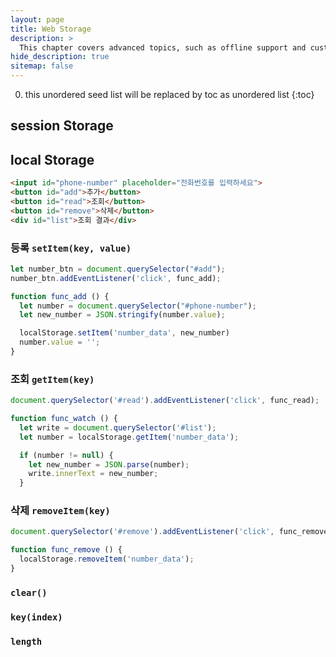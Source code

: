 ```yaml
---
layout: page
title: Web Storage
description: >
  This chapter covers advanced topics, such as offline support and custom JS builds. Codings skills are recommended.
hide_description: true
sitemap: false
---
```

0. this unordered seed list will be replaced by toc as unordered list
{:toc}

## session Storage

## local Storage

```html
<input id="phone-number" placeholder="전화번호를 입력하세요">
<button id="add">추가</button>
<button id="read">조회</button>
<button id="remove">삭제</button>
<div id="list">조회 결과</div>
```

### 등록 `setItem(key, value)`
    
```jsx
let number_btn = document.querySelector("#add");
number_btn.addEventListener('click', func_add);

function func_add () {
  let number = document.querySelector("#phone-number");
  let new_number = JSON.stringify(number.value);

  localStorage.setItem('number_data', new_number)
  number.value = '';
}
```
    
### 조회 `getItem(key)`
    
```jsx
document.querySelector('#read').addEventListener('click', func_read);

function func_watch () {
  let write = document.querySelector('#list');
  let number = localStorage.getItem('number_data');

  if (number != null) {
    let new_number = JSON.parse(number);
    write.innerText = new_number;
  }
```
    
### 삭제 `removeItem(key)`
    
```jsx
document.querySelector('#remove').addEventListener('click', func_remove)

function func_remove () {
  localStorage.removeItem('number_data');
}
```
    
### `clear()`
### `key(index)`
### `length`
